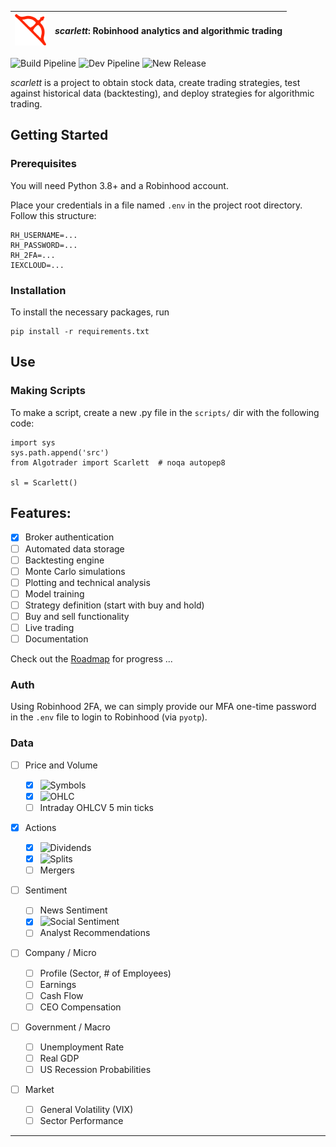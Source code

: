 | <img src="img/arc3.png" width="50" /> | _scarlett_: Robinhood analytics and algorithmic trading |
| ------------------------------------- | ------------------------------------------------------- |


![Build Pipeline](https://github.com/suchak1/scarlett/workflows/Build%20Pipeline/badge.svg) ![Dev Pipeline](https://github.com/suchak1/scarlett/workflows/Dev%20Pipeline/badge.svg) ![New Release](https://github.com/suchak1/scarlett/workflows/New%20Release/badge.svg)

_scarlett_ is a project to obtain stock data, create trading strategies, test against historical data (backtesting), and deploy strategies for algorithmic trading.

## Getting Started

### Prerequisites

You will need Python 3.8+ and a Robinhood account.

Place your credentials in a file named `.env` in the project root directory.
Follow this structure:

```
RH_USERNAME=...
RH_PASSWORD=...
RH_2FA=...
IEXCLOUD=...
```

### Installation

To install the necessary packages, run

```
pip install -r requirements.txt
```

## Use

### Making Scripts

To make a script, create a new .py file in the `scripts/` dir with the following code:

```
import sys
sys.path.append('src')
from Algotrader import Scarlett  # noqa autopep8

sl = Scarlett()
```

## Features:

- [x] Broker authentication
- [ ] Automated data storage
- [ ] Backtesting engine
- [ ] Monte Carlo simulations
- [ ] Plotting and technical analysis
- [ ] Model training
- [ ] Strategy definition (start with buy and hold)
- [ ] Buy and sell functionality
- [ ] Live trading
- [ ] Documentation

Check out the [Roadmap](https://github.com/suchak1/scarlett/projects/2) for progress
...

### Auth

Using Robinhood 2FA, we can simply provide our MFA one-time password in the `.env` file to login to Robinhood (via `pyotp`).

### Data

- [ ] Price and Volume
  - [x] ![Symbols](https://github.com/suchak1/scarlett/workflows/Symbols/badge.svg)
  - [x] ![OHLC](https://github.com/suchak1/scarlett/workflows/OHLC/badge.svg)
  - [ ] Intraday OHLCV 5 min ticks
- [x] Actions
  - [x] ![Dividends](https://github.com/suchak1/scarlett/workflows/Dividends/badge.svg)
  - [x] ![Splits](https://github.com/suchak1/scarlett/workflows/Splits/badge.svg)
  - [ ] Mergers
- [ ] Sentiment
  - [ ] News Sentiment
  - [x] ![Social Sentiment](<https://github.com/suchak1/scarlett/workflows/Social%20Sentiment%20(1)/badge.svg>)
  - [ ] Analyst Recommendations
- [ ] Company / Micro
  - [ ] Profile (Sector, # of Employees)
  - [ ] Earnings
  - [ ] Cash Flow
  - [ ] CEO Compensation
- [ ] Government / Macro

  - [ ] Unemployment Rate
  - [ ] Real GDP
  - [ ] US Recession Probabilities

- [ ] Market
  - [ ] General Volatility (VIX)
  - [ ] Sector Performance

---
